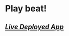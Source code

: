 <h1 class="code-line" data-line-start=0 data-line-end=1 ><a id="Ensolvers_0"></a>Play beat!</h1>

<h2 class="code-line" data-line-start=1 data-line-end=2 ><a id="the_coolest_project" href="https://play-beat-1a9be.web.app/" target="_blank"><em>Live Deployed App</em></a></h2>
